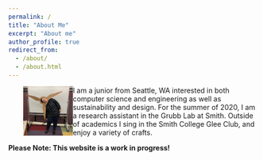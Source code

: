 ```yaml
---
permalink: /
title: "About Me"
excerpt: "About me"
author_profile: true
redirect_from: 
  - /about/
  - /about.html
---
```


<img src="/images/IMG_2041.JPEG"
     alt="Kate in a wind turbine costime"
     style=" float: left; height: 100px; padding-left: 30px;" /> 
I am a junior from Seattle, WA interested in both computer science and engineering as well as sustainability and design. For the summer of 2020, I am a research assistant in the Grubb Lab at Smith. Outside of academics I sing in the Smith College Glee Club, and enjoy a variety of crafts.

<b>Please Note: This website is a work in progress!